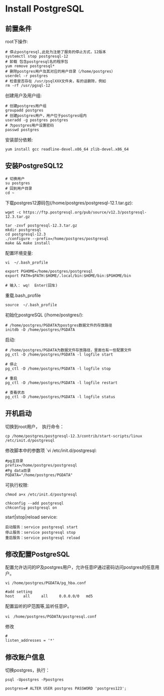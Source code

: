 
# Install PostgreSQL

## 前置条件

root下操作:

``` 
# 停止postgresql,此处为注册了服务的停止方式，12版本
systemctl stop postgresql-12
# 卸载 包含postgresql名的程序包
yum remove postgresql*
# 删除postgres用户及其对应的用户目录（/home/postgres）
userdel -r postgres
# 检查是否存在 /usr/psqlXXX文件夹，有的话删除，例如
rm -rf /usr/pgsql-12

```

创建用户及用户组:

``` 
# 创建postgres用户组
groupadd postgres
# 创建postgres用户，用户位于postgres组内
useradd -g postgres postgres
# 为postgres用户设置密码
passwd postgres
```

安装部分依赖:
``` 
yum install gcc readline-devel.x86_64 zlib-devel.x86_64
```

## 安装PostgreSQL12

``` 
# 切换用户
su postgres
# 回到用户目录
cd ~
```

下载postgres12源码包(/home/postgres/postgresql-12.1.tar.gz):
``` 
wget -c https://ftp.postgresql.org/pub/source/v12.3/postgresql-12.3.tar.gz

tar -zxvf postgresql-12.3.tar.gz
mkdir postgresql
cd postgresql-12.3
./configure --prefix=/home/postgres/postgresql
make && make install

```

配置环境变量:
``` 
vi  ~/.bash_profile

export PGHOME=/home/postgres/postgresql
export PATH=$PATH:$HOME/.local/bin:$HOME/bin:$PGHOME/bin

# 输入： wq!  Enter(回车)
```

重载.bash_profile
```  
source  ~/.bash_profile
```

初始化postgreSQL (/home/postgres/):

``` 
# /home/postgres/PGDATA为postgres数据文件的存放路径
initdb -D /home/postgres/PGDATA
```
启动:
``` 
# /home/postgres/PGDATA为数据文件存放路径，里面也有一些配置文件
pg_ctl -D /home/postgres/PGDATA -l logfile start

# 停止
pg_ctl -D /home/postgres/PGDATA -l logfile stop

# 重启
pg_ctl -D /home/postgres/PGDATA -l logfile restart

# 查看状态
pg_ctl -D /home/postgres/PGDATA -l logfile status

```

## 开机启动

切换到root用户，　执行命令：

```  
cp /home/postgres/postgresql-12.3/contrib/start-scripts/linux /etc/init.d/postgresql

```
修改脚本中的参数项 `vi /etc/init.d/postgresql:
```
#pg主目录
prefix=/home/postgres/postgresql
#Pg data目录
PGDATA="/home/postgres/PGDATA"
```
可执行权限:

``` 
chmod a+x /etc/init.d/postgresql
```


``` 
chkconfig --add postgresql
chkconfig postgresql on
```

start|stop|reload service:

```  
启动服务：service postgresql start
停止服务：service postgresql stop
重启服务：service postgresql reload
```

## 修改配置PostgreSQL
配置允许访问的IP及postgres用户，允许任意IP通过密码访问postgres的任意用户。

``` 
vi /home/postgres/PGDATA/pg_hba.conf

#add setting
host    all     all     0.0.0.0/0   md5
```

配置监听的IP范围等,监听任意IP。

``` 
vi　/home/postgres/PGDATA/postgresql.conf
```

修改
``` 
#
listen_addresses = '*'
```

## 修改账户信息

切换postgres，执行：
```
psql -Upostgres -Ppostgres

postgres=# ALTER USER postgres PASSWORD 'postgres123';
```